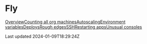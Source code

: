 # Fly

[Overview](/technical/fly/overview)[Counting all org machines](/technical/fly/counting-all-org-machines)[Autoscaling](/technical/fly/autoscaling)[Environment variables](/technical/fly/environment-variables)[Deploys](/technical/fly/deploys)[Rough edges](/technical/fly/rough-edges)[SSH](/technical/fly/ssh)[Restarting apps](/technical/fly/restarting-apps)[Unusual consoles](/technical/fly/unusual-consoles)

Last updated 2024-01-09T18:29:24Z